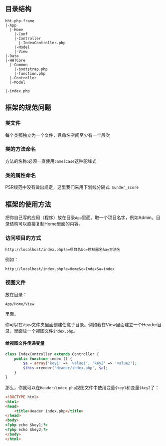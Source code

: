 ## 目录结构

```
hht-php-frame
|-App
  |-Home
    |-Conf
    |-Controller
      |-IndexController.php
    |-Model
    |-View
|-Data
|-HHTCore
  |-Common
    |-bootstrap.php
    |-function.php
  |-Controller
  |-Model
  
|-index.php
```

## 框架的规范问题

### 类文件

每个类都独立为一个文件，且命名空间至少有一个层次

### 类的方法命名

方法的名称:必须一直使用`camelCase`这种驼峰式

### 类的属性命名

PSR规范中没有做出规定，这里我们采用下划线分隔式` $under_score`

## 框架的使用方法

把你自己写的应用（程序）放在目录`App`里面。取一个项目名字，例如Admin。目录结构可以直接复制Home里面的内容。

### 访问项目的方式

```
http://localhost/index.php?a=项目名&c=控制器名&a=方法名
```

例如：

```
http://localhost/index.php?a=Home&c=Index&a=index
```

### 视图文件

放在目录：

```
App/Home/View
```

里面。

你可以在`View`文件夹里面创建任意子目录。例如我在View里面建立一个Header目录，里面放一个视图文件`index.php`。

#### 给视图文件传递变量

```php
class IndexController extends Controller {
    public function index () {
        $a = array('key1' => 'value1', 'key2' => 'value2');
        $this->render('Header/index.php', $a);
    }
}
```

那么，你就可以在`Header/index.php`视图文件中使用变量`$key1`和变量`$key2`了：

```html
<!DOCTYPE html>
<html>
<head>
	<title>Header index.php</title>
</head>
<body>
<?php echo $key1;?>
<?php echo $key2;?>
</body>
</html>
```

